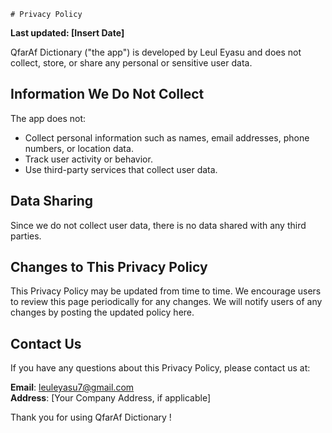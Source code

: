     # Privacy Policy

**Last updated: [Insert Date]**

QfarAf Dictionary ("the app") is developed by Leul Eyasu and does not collect, store, or share any personal or sensitive user data.

## Information We Do Not Collect
The app does not:
- Collect personal information such as names, email addresses, phone numbers, or location data.
- Track user activity or behavior.
- Use third-party services that collect user data.

## Data Sharing
Since we do not collect user data, there is no data shared with any third parties.

## Changes to This Privacy Policy
This Privacy Policy may be updated from time to time. We encourage users to review this page periodically for any changes. We will notify users of any changes by posting the updated policy here.

## Contact Us
If you have any questions about this Privacy Policy, please contact us at:

**Email**: leuleyasu7@gmail.com  
**Address**: [Your Company Address, if applicable]

Thank you for using QfarAf Dictionary !
